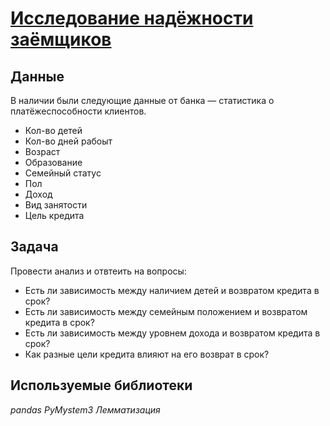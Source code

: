 # [Исследование надёжности заёмщиков][1]


## Данные

В наличии были следующие данные  от банка — статистика о платёжеспособности клиентов.
- Кол-во детей
- Кол-во дней рабоыт
- Возраст
- Образование
- Семейный статус
- Пол
- Доход
- Вид занятости
- Цель кредита

## Задача

Провести анализ и отвтеить на вопросы:
- Есть ли зависимость между наличием детей и возвратом кредита в срок?
- Есть ли зависимость между семейным положением и возвратом кредита в срок?
- Есть ли зависимость между уровнем дохода и возвратом кредита в срок?
- Как разные цели кредита влияют на его возврат в срок?

## Используемые библиотеки
*pandas* *PyMystem3* *Лемматизация*

[1]:Bank\
